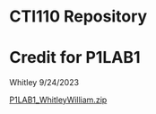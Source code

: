 # CTI110 Repository
# Credit for P1LAB1
Whitley
9/24/2023

[P1LAB1_WhitleyWilliam.zip](https://github.com/Wlance1/CTI110/files/12709540/P1LAB1_WhitleyWilliam.zip)
